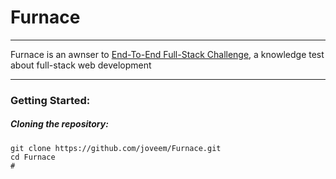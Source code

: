 # Furnace
---
Furnace is an awnser to [End-To-End Full-Stack Challenge](#), a knowledge test about full-stack web development

---

### Getting Started:

##### Cloning the repository:

``` 
git clone https://github.com/joveem/Furnace.git
cd Furnace
#
```
